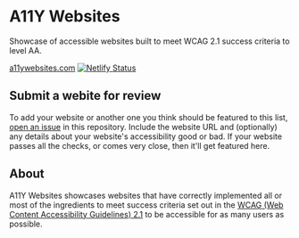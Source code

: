 # A11Y Websites

Showcase of accessible websites built to meet WCAG 2.1 success criteria to level AA. 

[a11ywebsites.com](https://www.a11ywebsites.com) 
[![Netlify Status](https://api.netlify.com/api/v1/badges/5dbfbb5d-30af-4eb0-a732-7bcc3caf1315/deploy-status)](https://app.netlify.com/sites/a11ywebsites/deploys)

## Submit a webite for review

To add your website or another one you think should be featured to this list, [open an issue](https://github.com/calumryan/a11ywebsites/issues/new?template=add-this-website.md&title=Add+this+Website%21) in this repository. Include the website URL and (optionally) any details about your website's accessibility good or bad. If your website passes all the checks, or comes very close, then it'll get featured here.

## About

A11Y Websites showcases websites that have correctly implemented all or most of the ingredients to meet success criteria set out in the [WCAG (Web Content Accessibility Guidelines) 2.1](https://www.w3.org/TR/WCAG21/) to be accessible for as many users as possible.
